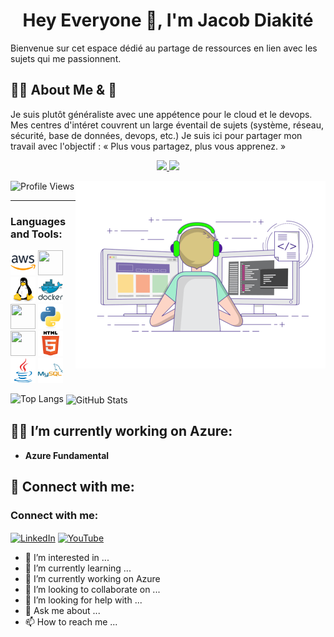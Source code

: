 <h1 align="center">Hey Everyone 👋, I'm Jacob Diakité</h1>

Bienvenue sur cet espace dédié au partage de ressources en lien avec les sujets qui me passionnent.

## 👨‍💼 About Me & 🤝 

Je suis plutôt généraliste avec une appétence pour le cloud et le devops. Mes centres d'intéret couvrent un large éventail de sujets (système, réseau, sécurité, base de données, devops, etc.) 
Je suis ici pour partager mon travail avec l'objectif : « Plus vous partagez, plus vous apprenez. »
 

<p align="center">
  <a href="https://github.com/jdiakite007">
    <img src="https://img.shields.io/github/followers/jdiakite007?label=Follow&style=social" />
  </a>
 
  <a href="https://linkedin.com/in/jacob-diakite">
    <img src="https://img.shields.io/badge/LinkedIn-Jacob%20Diakite-blue?logo=linkedin&style=flat-square" />
  </a>
</p>

<img align="right" alt="Coding" width="400" src="https://raw.githubusercontent.com/devSouvik/devSouvik/master/gif3.gif">

<p align="left">
  <img src="https://komarev.com/ghpvc/?username=jaiswaladi246&label=Profile%20views&color=0e75b6&style=flat" alt="Profile Views" />
</p>


---

<h3 align="left">Languages and Tools:</h3>
<p align="left">
  <img src="https://raw.githubusercontent.com/devicons/devicon/master/icons/amazonwebservices/amazonwebservices-original-wordmark.svg" width="40" height="40"/>
  <img src="https://www.vectorlogo.zone/logos/microsoft_azure/microsoft_azure-icon.svg" width="40" height="40"/>
  <img src="https://raw.githubusercontent.com/devicons/devicon/master/icons/linux/linux-original.svg" width="40" height="40"/>
  <img src="https://raw.githubusercontent.com/devicons/devicon/master/icons/docker/docker-original-wordmark.svg" width="40" height="40"/>
  <img src="https://www.vectorlogo.zone/logos/kubernetes/kubernetes-icon.svg" width="40" height="40"/>
  <img src="https://raw.githubusercontent.com/devicons/devicon/master/icons/python/python-original.svg" width="40" height="40"/>
  <img src="https://www.vectorlogo.zone/logos/git-scm/git-scm-icon.svg" width="40" height="40"/>
  <img src="https://raw.githubusercontent.com/devicons/devicon/master/icons/html5/html5-original-wordmark.svg" width="40" height="40"/>
  <img src="https://raw.githubusercontent.com/devicons/devicon/master/icons/java/java-original.svg" width="40" height="40"/>
  <img src="https://raw.githubusercontent.com/devicons/devicon/master/icons/mysql/mysql-original-wordmark.svg" width="40" height="40"/>

</p>


<p><img align="left" src="https://github-readme-stats.vercel.app/api/top-langs?username=jdiakite007&show_icons=true&locale=en&layout=compact&theme=vue&hide_border=true" alt="Top Langs" /></p>

<p>&nbsp;<img align="center" src="https://github-readme-stats.vercel.app/api?username=jdiakite007&show_icons=true&locale=en&theme=vue&hide_border=true" alt="GitHub Stats" /></p>


<h2>👨‍💻 I’m currently working on Azure:</h2>

- <b>Azure Fundamental</b>

<h2> 🤳 Connect with me:</h2>

<h3 align="left">Connect with me:</h3>
<p align="left">
  <a href="https://linkedin.com/in/jacob-diakite" target="blank"><img align="center" src="https://raw.githubusercontent.com/rahuldkjain/github-profile-readme-generator/master/src/images/icons/Social/linked-in-alt.svg" alt="LinkedIn" height="30" width="40" /></a>
    <a href="https://www.youtube.com/channel/xxxx" target="blank"><img align="center" src="https://raw.githubusercontent.com/rahuldkjain/github-profile-readme-generator/master/src/images/icons/Social/youtube.svg" alt="YouTube" height="30" width="40" /></a>
</p>

- 👀 I’m interested in ...
- 🌱 I’m currently learning ...
- 🔭 I’m currently working on Azure
- 💞️ I’m looking to collaborate on ...
- 🤔 I’m looking for help with ...
- 💬 Ask me about ...
- 📫 How to reach me ...

<!---
jdiakite007/jdiakite007 is a ✨ special ✨ repository because its `README.md` (this file) appears on your GitHub profile.
You can click the Preview link to take a look at your changes.
--->
